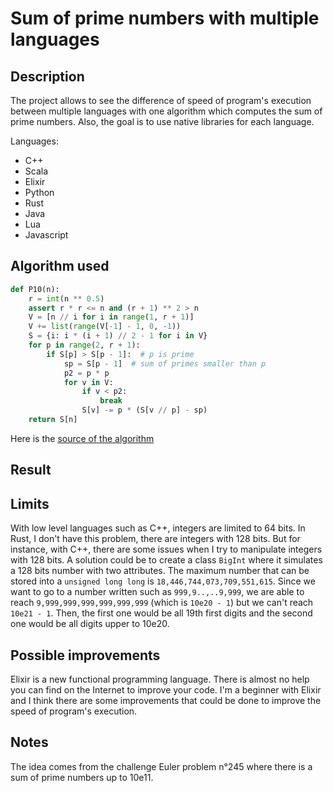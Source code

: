 # Sum of prime numbers with multiple languages

## Description

The project allows to see the difference of speed of program's execution between multiple languages with one algorithm which computes the sum of prime numbers.
Also, the goal is to use native libraries for each language.

Languages:
* C++
* Scala
* Elixir
* Python
* Rust
* Java
* Lua
* Javascript

## Algorithm used

```python
def P10(n):
    r = int(n ** 0.5)
    assert r * r <= n and (r + 1) ** 2 > n
    V = [n // i for i in range(1, r + 1)]
    V += list(range(V[-1] - 1, 0, -1))
    S = {i: i * (i + 1) // 2 - 1 for i in V}
    for p in range(2, r + 1):
        if S[p] > S[p - 1]:  # p is prime
            sp = S[p - 1]  # sum of primes smaller than p
            p2 = p * p
            for v in V:
                if v < p2:
                    break
                S[v] -= p * (S[v // p] - sp)
    return S[n]
```

Here is the [source of the algorithm](https://stackoverflow.com/questions/4057527/need-help-optimizing-algorithm-sum-of-all-prime-numbers-under-two-million)

## Result

<!-- ![graph](graph.svg) -->

## Limits

With low level languages such as C++, integers are limited to 64 bits.
In Rust, I don't have this problem, there are integers with 128 bits.
But for instance, with C++, there are some issues when I try to manipulate integers with 128 bits.
A solution could be to create a class `BigInt` where it simulates a 128 bits number with two attributes.
The maximum number that can be stored into a `unsigned long long` is `18,446,744,073,709,551,615`.
Since we want to go to a number written such as `999,9..,..9,999`, we are able to reach `9,999,999,999,999,999,999` (which is `10e20 - 1`) but we can't reach `10e21 - 1`.
Then, the first one would be all 19th first digits and the second one would be all digits upper to 10e20.

## Possible improvements

Elixir is a new functional programming language. There is almost no help you can find on the Internet to improve your code.
I'm a beginner with Elixir and I think there are some improvements that could be done to improve the speed of program's execution.

## Notes

The idea comes from the challenge Euler problem n°245 where there is a sum of prime numbers up to 10e11.

